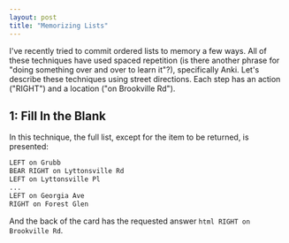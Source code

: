 ```yaml
---
layout: post
title: "Memorizing Lists"
---
```


I've recently tried to commit ordered lists to memory a few ways. All of these techniques have used spaced repetition (is there another phrase for "doing something over and over to learn it"?), specifically Anki. Let's describe these techniques using street directions. Each step has an action ("RIGHT") and a location ("on Brookville Rd"). 

## 1: Fill In the Blank

In this technique, the full list, except for the item to be returned, is presented: 

```html
LEFT on Grubb
BEAR RIGHT on Lyttonsville Rd
LEFT on Lyttonsville Pl
...
LEFT on Georgia Ave
RIGHT on Forest Glen
```

And the back of the card has the requested answer ```html RIGHT on Brookville Rd```.
